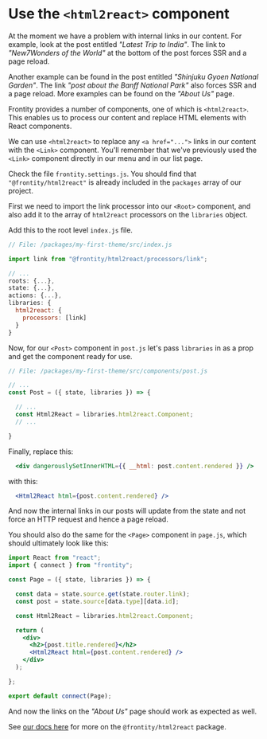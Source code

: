 # Use the `<html2react>` component

At the moment we have a problem with internal links in our content. For example, look at the post entitled _"Latest Trip to India"_. The link to _"New7Wonders of the World"_ at the bottom of the post forces SSR and a page reload.

Another example can be found in the post entitled _"Shinjuku Gyoen National Garden"_. The link _"post about the Banff National Park"_ also forces SSR and a page reload. More examples can be found on the _"About Us"_ page.

Frontity provides a number of components, one of which is `<html2react>`. This enables us to process our content and replace HTML elements with React components.

We can use `<html2react>` to replace any `<a href="...">` links in our content with the `<Link>` component. You'll remember that we've previously used the `<Link>` component directly in our menu and in our list page.

Check the file `frontity.settings.js`. You should find that `"@frontity/html2react"` is already included in the `packages` array of our project.

First we need to import the link processor into our `<Root>` component, and also add it to the array of `html2react` processors on the `libraries` object.

Add this to the root level `index.js` file.

```jsx
// File: /packages/my-first-theme/src/index.js

import link from "@frontity/html2react/processors/link";

// ...
roots: {...},
state: {...},
actions: {...},
libraries: {
  html2react: {
    processors: [link]
  }
}
```

Now, for our `<Post>` component in `post.js` let's pass `libraries` in as a prop and get the component ready for use.

```jsx
// File: /packages/my-first-theme/src/components/post.js

// ...
const Post = ({ state, libraries }) => {

  // ...
  const Html2React = libraries.html2react.Component;
  // ...

}
```

Finally, replace this:

```jsx
  <div dangerouslySetInnerHTML={{ __html: post.content.rendered }} />
```

with this:

```jsx
  <Html2React html={post.content.rendered} />
```

And now the internal links in our posts will update from the state and not force an HTTP request and hence a page reload.

You should also do the same for the `<Page>` component in `page.js`, which should ultimately look like this:

```jsx
import React from "react";
import { connect } from "frontity";

const Page = ({ state, libraries }) => {

  const data = state.source.get(state.router.link);
  const post = state.source[data.type][data.id];

  const Html2React = libraries.html2react.Component;

  return (
    <div>
      <h2>{post.title.rendered}</h2>
      <Html2React html={post.content.rendered} />
    </div>
  );

};

export default connect(Page);
```

And now the links on the _"About Us"_ page should work as expected as well.

See [our docs here](https://docs.frontity.org/api-reference-1/frontity-html2react) for more on the `@frontity/html2react` package.